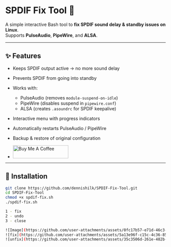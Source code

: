 # SPDIF Fix Tool 🎵

A simple interactive Bash tool to **fix SPDIF sound delay & standby issues on Linux**.  
Supports **PulseAudio**, **PipeWire**, and **ALSA**.  

---

## ✨ Features

- Keeps SPDIF output active → no more sound delay  
- Prevents SPDIF from going into standby  
- Works with:
  - PulseAudio (removes `module-suspend-on-idle`)
  - PipeWire (disables suspend in `pipewire.conf`)
  - ALSA (creates `.asoundrc` for SPDIF keepalive)
- Interactive menu with progress indicators  
- Automatically restarts PulseAudio / PipeWire  
- Backup & restore of original configuration

-   <a href="https://www.buymeacoffee.com/dennishilk" target="_blank"><img src="https://cdn.buymeacoffee.com/buttons/default-orange.png" alt="Buy Me A Coffee" height="41" width="174"></a>

---

## 🚀 Installation

```bash
git clone https://github.com/dennishilk/SPDIF-Fix-Tool.git
cd SPDIF-Fix-Tool
chmod +x spdif-fix.sh
./spdif-fix.sh

1 - fix
2 - undo
3 - close

![Image](https://github.com/user-attachments/assets/0fc17b57-e71d-46c3-ab5d-29545a13e767)
![fix](https://github.com/user-attachments/assets/5a13e96f-c15c-4c36-852a-5a5a7ab5dd50)
![unfix](https://github.com/user-attachments/assets/35c3506d-261e-482b-9173-f99000ad5a40)




